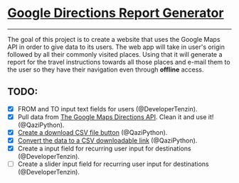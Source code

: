 # [Google Directions Report Generator](https://developertenzin.github.io/google_directions)
------------------------------------
The goal of this project is to create a website that uses the Google Maps API in order to give data to its users. The web app will take in user's origin followed by all their commonly visited places. Using that it will generate a report for the travel instructions towards all those places and e-mail them to the user so they have their navigation even through **offline** access.

## TODO:
- [X] FROM and TO input text fields for users (@DeveloperTenzin).
- [X] Pull data from [The Google Maps Directions API](https://developers.google.com/maps/documentation/directions/intro#traffic-model). Clean it and use it! (@QaziPython).
- [X] [Create a download CSV file button](http://stackoverflow.com/questions/11620698/how-to-trigger-a-file-download-when-clicking-an-html-button-or-javascript) (@QaziPython).
- [X] [Convert the data to a CSV downloadable link](http://stackoverflow.com/questions/14964035/how-to-export-javascript-array-info-to-csv-on-client-side) (@QaziPython).
- [X] Create a input field for recurring user input for destinations (@DeveloperTenzin).
- [ ] Create a slider input field for recurring user input for destinations (@DeveloperTenzin).
